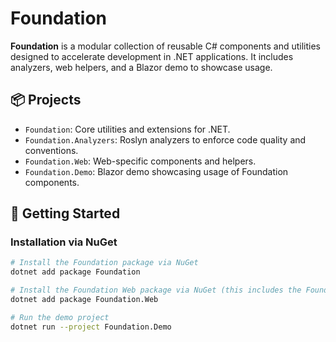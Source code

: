 # Foundation

**Foundation** is a modular collection of reusable C# components and utilities designed to accelerate development in .NET applications. It includes analyzers, web helpers, and a Blazor demo to showcase usage.

## 📦 Projects

- `Foundation`: Core utilities and extensions for .NET.
- `Foundation.Analyzers`: Roslyn analyzers to enforce code quality and conventions.
- `Foundation.Web`: Web-specific components and helpers.
- `Foundation.Demo`: Blazor demo showcasing usage of Foundation components.

## 🚀 Getting Started

### Installation via NuGet

```bash
# Install the Foundation package via NuGet
dotnet add package Foundation

# Install the Foundation Web package via NuGet (this includes the Foundation package itself)
dotnet add package Foundation.Web

# Run the demo project
dotnet run --project Foundation.Demo
```
